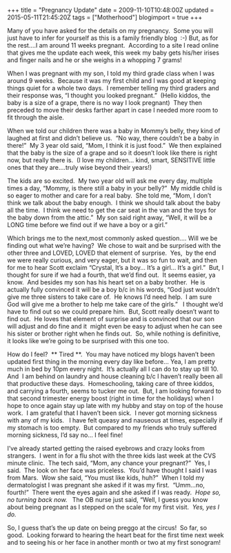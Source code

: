 +++
title = "Pregnancy Update"
date = 2009-11-10T10:48:00Z
updated = 2015-05-11T21:45:20Z
tags = ["Motherhood"]
blogimport = true 
+++

Many of you have asked for the details on my pregnancy.&#160; Some you will just have to infer for yourself as this is a family friendly blog&#160; :-) But, as for the rest….I am around 11 weeks pregnant.&#160; According to a site I read online that gives me the update each week, this week my baby gets his/her irises and finger nails and he or she weighs in a whopping 7 grams!

When I was pregnant with my son, I told my third grade class when I was around 9 weeks.&#160; Because it was my first child and I was good at keeping things quiet for a whole two days.&#160; I remember telling my third graders and their response was, “I thought you looked pregnant.”&#160; (Hello kiddos, the baby is a size of a grape, there is no way I look pregnant)&#160; They then preceded to move their desks farther apart in case I needed more room to fit through the aisle.&#160; 

When we told our children there was a baby in Mommy’s belly, they kind of laughed at first and didn’t believe us.&#160; “No way, there couldn’t be a baby in there!”&#160; My 3 year old said, “Mom, I think it is just food.”&#160; We then explained that the baby is the size of a grape and so it doesn’t look like there is right now, but really there is.&#160; (I love my children… kind, smart, SENSITIVE little ones that they are….truly wise beyond their years!)

The kids are so excited.&#160; My two year old will ask me every day, multiple times a day, “Mommy, is there still a baby in your belly?”&#160; My middle child is so eager to mother and care for a real baby.&#160; She told me, “Mom, I don’t think we talk about the baby enough.&#160; I think we should talk about the baby all the time.&#160; I think we need to get the car seat in the van and the toys for the baby down from the attic.”&#160; My son said right away, “Well, it will be a LONG time before we find out if we have a boy or a girl.”&#160; 

Which brings me to the next,most commonly asked question…. Will we be finding out what we’re having?&#160; We chose to wait and be surprised with the other three and LOVED, LOVED that element of surprise.&#160; Yes,&#160; by the end we were really curious, and very eager, but it was so fun to wait, and then for me to hear Scott exclaim “Crystal, It’s a boy… It’s a girl… It’s a girl.”&#160; But, I thought for sure if we had a fourth, that we’d find out.&#160; It seems easier, ya know.&#160; And besides my son has his heart set on a baby brother.&#160; He is actually fully convinced it will be a boy b/c in his words, “God just wouldn’t give me three sisters to take care of.&#160; He knows I’d need help.&#160; I am sure God will give me a brother to help me take care of the girls.”&#160;&#160; I thought we’d have to find out so we could prepare him.&#160; But, Scott really doesn’t want to find out.&#160; He loves that element of surprise and is convinced that our son will adjust and do fine and it&#160; might even be easy to adjust when he can see his sister or brother right when he finds out.&#160; So, while nothing is definitive, it looks like we’re going to be surprised with this one too.&#160; 

How do I feel?&#160; **
Tired
**.&#160; You may have noticed my blogs haven’t been updated first thing in the morning every day like before… Yea, I am pretty much in bed by 10pm every night.&#160; It’s actually all I can do to stay up till 10.&#160; And&#160; I am behind on laundry and house cleaning b/c I haven’t really been all that productive these days.&#160; Homeschooling, taking care of three kiddos, and carrying a fourth, seems to tucker me out.&#160; But, I am looking forward to that second trimester energy boost (right in time for the holidays) when I hope to once again stay up late with my hubby and stay on top of the house work.&#160; I am grateful that I haven’t been sick.&#160; I never got morning sickness with any of my kids.&#160;&#160; I have felt queasy and nauseous at times, especially if my stomach is too empty.&#160; But compared to my friends who truly suffered morning sickness, I’d say no… I feel fine!

I’ve already started getting the raised eyebrows and crazy looks from strangers.&#160; I went in for a flu shot with the three kids last week at the CVS minute clinic.&#160; The tech said, “Mom, any chance your pregnant?”&#160; Yes, I said.&#160; The look on her face was priceless.&#160; You’d have thought I said I was from Mars.&#160; Wow she said, “You must like kids, huh?”&#160; When I told my dermatologist I was pregnant she asked if it was my first.&#160; “Umm…no, fourth!”&#160; There went the eyes again and she asked if I was ready.&#160; _Hope so, no turning back now._&#160;&#160; The OB nurse just said, “Well, I guess you know about being pregnant as I stepped on the scale for my first visit.&#160; _Yes, yes I do._ 

So, I guess that’s the up date on being preggo at the circus!&#160; So far, so good.&#160; Looking forward to hearing the heart beat for the first time next week and to seeing his or her face in another month or two at my first sonogram!
